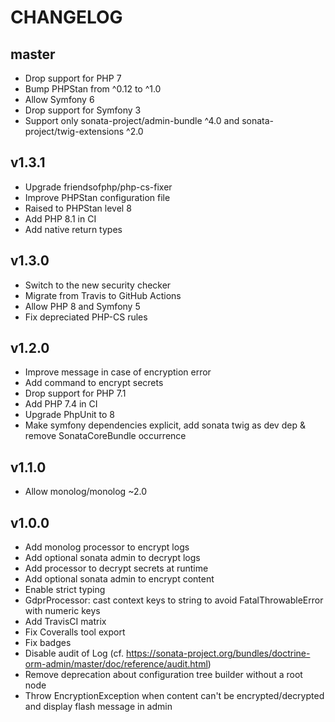 CHANGELOG
=========

master
------

* Drop support for PHP 7
* Bump PHPStan from ^0.12 to ^1.0
* Allow Symfony 6
* Drop support for Symfony 3
* Support only sonata-project/admin-bundle ^4.0 and sonata-project/twig-extensions ^2.0

v1.3.1
------

* Upgrade friendsofphp/php-cs-fixer
* Improve PHPStan configuration file
* Raised to PHPStan level 8
* Add PHP 8.1 in CI
* Add native return types

v1.3.0
------

* Switch to the new security checker
* Migrate from Travis to GitHub Actions
* Allow PHP 8 and Symfony 5
* Fix depreciated PHP-CS rules

v1.2.0
------

* Improve message in case of encryption error
* Add command to encrypt secrets
* Drop support for PHP 7.1
* Add PHP 7.4 in CI
* Upgrade PhpUnit to 8
* Make symfony dependencies explicit, add sonata twig as dev dep & remove SonataCoreBundle occurrence

v1.1.0
------

* Allow monolog/monolog ~2.0

v1.0.0
------

* Add monolog processor to encrypt logs
* Add optional sonata admin to decrypt logs
* Add processor to decrypt secrets at runtime
* Add optional sonata admin to encrypt content
* Enable strict typing
* GdprProcessor: cast context keys to string to avoid FatalThrowableError with numeric keys
* Add TravisCI matrix
* Fix Coveralls tool export
* Fix badges
* Disable audit of Log (cf. https://sonata-project.org/bundles/doctrine-orm-admin/master/doc/reference/audit.html)
* Remove deprecation about configuration tree builder without a root node
* Throw EncryptionException when content can't be encrypted/decrypted and display flash message in admin
